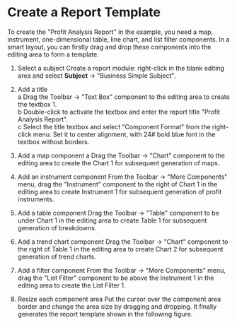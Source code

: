 # Create a Report Template
To create the "Profit Analysis Report" in the example, you need a map, instrument, one-dimensional table, line chart, and list filter
components. In a smart layout, you can firstly drag and drop these components into the editing area to form a template.

1. Select a subject
Create a report module: right-click in the blank editing area and select **Subject** -> "Business Simple Subject".

2. Add a title<br>
a Drag the Toolbar -> "Text Box" component to the editing area to create the textbox 1.<br>
b Double-click to activate the textbox and enter the report title "Profit Analysis Report".<br>
c Select the title textbox and select "Component Format" from the right-click menu. Set it to center alignment, with 24# bold blue font in the textbox without
borders.<br>

3. Add a map component
a Drag the Toolbar -> "Chart" component to the editing area to create the Chart 1 for subsequent generation of maps.

4. Add an instrument component
From the Toolbar -> "More Components" menu, drag the "Instrument" component to the right of Chart 1 in the editing area to create Instrument 1
for subsequent generation of profit instruments.<br>

5. Add a table component
Drag the Toolbar -> "Table" component to be under Chart 1 in the editing area to create Table 1 for subsequent generation of breakdowns.

6. Add a trend chart component
Drag the Toolbar -> "Chart" component to the right of Table 1 in the editing area to create Chart 2 for subsequent generation of trend charts.

7. Add a filter component
From the Toolbar -> "More Components" menu, drag the "List Filter" component to be above the Instrument 1 in the editing area to create the List
Filter 1.

8. Resize each component area
Put the cursor over the component area border and change the area size by dragging and dropping.
It finally generates the report template shown in the following figure.

